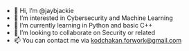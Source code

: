 - 👋 Hi, I’m @jaybjackie
- 👀 I’m interested in Cybersecurity and Machine Learning
- 🌱 I’m currently learning in Python and basic C++
- 💞️ I’m looking to collaborate on Security or related
- 📫 You can contact me via kodchakan.forwork@gmail.com

<!---
jaybjackie/jaybjackie is a ✨ special ✨ repository because its `README.md` (this file) appears on your GitHub profile.
You can click the Preview link to take a look at your changes.
--->
